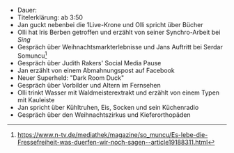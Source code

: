 - Dauer:
- Titelerklärung: ab 3:50
- Jan guckt nebenbei die 1Live-Krone und Olli spricht über Bücher
- Olli hat Iris Berben getroffen und erzählt von seiner Synchro-Arbeit bei *Sing* 
- Gespräch über Weihnachtsmarkterlebnisse und Jans Auftritt bei Serdar Somuncu[^1]
- Gespräch über Judith Rakers' Social Media Pause
- Jan erzählt von einem Abmahnungspost auf Facebook
- Neuer Superheld: "Dark Room Duck"
- Gespräch über Vorbilder und Altern im Fernsehen
- Olli trinkt Wasser mit Waldmeisterextrakt und erzählt von einem Typen mit Kauleiste
- Jan spricht über Kühltruhen, Eis, Socken und sein Küchenradio
- Gespräch über den Weihnachtszirkus und Kieferorthopäden

[^1]: https://www.n-tv.de/mediathek/magazine/so_muncu/Es-lebe-die-Fressefreiheit-was-duerfen-wir-noch-sagen--article19188311.html

